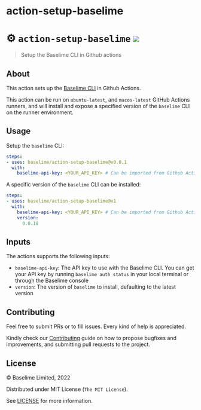 # action-setup-baselime

# :gear: `action-setup-baselime` ![](https://github.com/Baselime/action-setup-baselime/workflows/Tests/badge.svg)
> Setup the Baselime CLI in Github actions

## About
This action sets up the [Baselime CLI](https://docs.baselime.io/cli/overview/) in Github Actions.

This action can be run on `ubuntu-latest`, and `macos-latest` GitHub Actions runners, and will install and expose a specified version of the `baselime` CLI on the runner environment.

## Usage

Setup the `baselime` CLI:

```yaml
steps:
- uses: baselime/action-setup-baselime@v0.0.1
  with:
    baselime-api-key: <YOUR_API_KEY> # Can be imported from Github Actions Secrets
```

A specific version of the `baselime` CLI can be installed:

```yaml
steps:
- uses: baselime/action-setup-baselime@v1
  with:
    baselime-api-key: <YOUR_API_KEY> # Can be imported from Github Actions Secrets
    version:
      0.0.18
```

## Inputs
The actions supports the following inputs:

- `baselime-api-key`: The API key to use with the Baselime CLI. You can get your API key by running `baselime auth status` in your local terminal or through the Baselime console
- `version`: The version of `baselime` to install, defaulting to the latest version

## Contributing

Feel free to submit PRs or to fill issues. Every kind of help is appreciated. 

Kindly check our [Contributing](Contributing.md) guide on how to propose
bugfixes and improvements, and submitting pull requests to the project.

## License

&copy; Baselime Limited, 2022

Distributed under MIT License (`The MIT License`).

See [LICENSE](LICENSE) for more information.

<!-- Badges -->

[docs]: https://docs.baselime.io
[docs_badge]: https://img.shields.io/badge/docs-reference-blue.svg?style=flat-square
[license]: https://opensource.org/licenses/MIT
[license_badge]: https://img.shields.io/github/license/baselime/cli.svg?color=blue&style=flat-square&ghcache=unused

